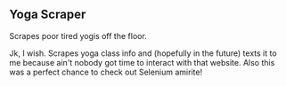 ## Yoga Scraper

Scrapes poor tired yogis off the floor.

Jk, I wish. Scrapes yoga class info and (hopefully in the future) texts it to me because ain't nobody got time to interact with that website. Also this was a perfect chance to check out Selenium amirite!

